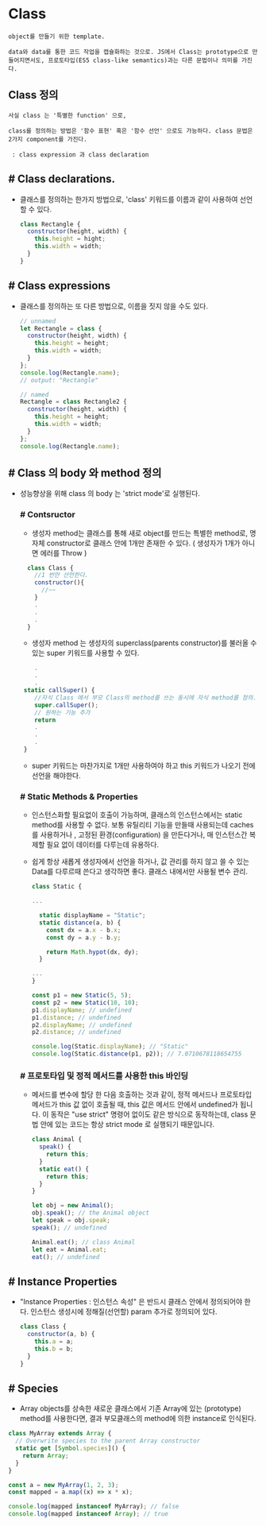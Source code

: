 # Class

    object를 만들기 위한 template.

    data와 data를 통한 코드 작업을 캡슐화하는 것으로. JS에서 Class는 prototype으로 만들어지면서도, 프로토타입(ES5 class-like semantics)과는 다른 문법이나 의미를 가진다.

## Class 정의

    사실 class 는 '특별한 function' 으로,

    class를 정의하는 방법은 '함수 표현' 혹은 '함수 선언' 으로도 가능하다. class 문법은 2가지 component를 가진다.

     : class expression 과 class declaration

## # Class declarations.

- 클래스를 정의하는 한가지 방법으로, 'class' 키워드를 이름과 같이 사용하여 선언할 수 있다.

  ```javascript
  class Rectangle {
    constructor(height, width) {
      this.height = hight;
      this.width = width;
    }
  }
  ```

## # Class expressions

- 클래스를 정의하는 또 다른 방법으로, 이름을 짓지 않을 수도 있다.

  ```javascript
  // unnamed
  let Rectangle = class {
    constructor(height, width) {
      this.height = height;
      this.width = width;
    }
  };
  console.log(Rectangle.name);
  // output: "Rectangle"

  // named
  Rectangle = class Rectangle2 {
    constructor(height, width) {
      this.height = height;
      this.width = width;
    }
  };
  console.log(Rectangle.name);
  ```

## # Class 의 body 와 method 정의

- 성능향상을 위해 class 의 body 는 'strict mode'로 실행된다.

  ### # Contsructor

  - 생성자 method는 클래스를 통해 새로 object를 만드는 특별한 method로, 명자체 constructor로 클래스 안에 1개만 존재한 수 있다. ( 생성자가 1개가 아니면 에러를 Throw )

  ```javascript
    class Class {
      //1 번만 선언한다.
      constructor(){
        //~~
      }
      .
      .
      .
    }
  ```

  - 생성자 method 는 생성자의 superclass(parents constructor)를 불러올 수 있는 super 키워드를 사용할 수 있다.

  ```javascript
      .
      .
      .
   static callSuper() {
      //자식 Class 에서 부모 Class의 method를 쓰는 동시에 자식 method를 정의.
      super.callSuper();
      // 원하는 기능 추가
      return
      .
      .
      .
   }

  ```

  - super 키워드는 마찬가지로 1개만 사용하여야 하고 this 키워드가 나오기 전에 선언을 해야한다.

  ### # Static Methods & Properties

  - 인스턴스화할 필요없이 호출이 가능하며, 클래스의 인스턴스에서는 static method를 사용할 수 없다. 보통 유틸리티 기능을 만들때 사용되는데 caches를 사용하거나 , 고정된 환경(configuration) 을 만든다거나, 매 인스턴스간 복제할 필요 없이 데이터를 다루는데 유용하다.

  - 쉽게 항상 새롭게 생성자에서 선언을 하거나, 값 관리를 하지 않고 쓸 수 있는 Data를 다루르때 쓴다고 생각하면 좋다. 클래스 내에서만 사용될 변수 관리.

    ```javascript
    class Static {

    ...

      static displayName = "Static";
      static distance(a, b) {
        const dx = a.x - b.x;
        const dy = a.y - b.y;

        return Math.hypot(dx, dy);
      }

    ...
    }

    const p1 = new Static(5, 5);
    const p2 = new Static(10, 10);
    p1.displayName; // undefined
    p1.distance; // undefined
    p2.displayName; // undefined
    p2.distance; // undefined

    console.log(Static.displayName); // "Static"
    console.log(Static.distance(p1, p2)); // 7.0710678118654755
    ```

  ### # 프로토타입 및 정적 메서드를 사용한 this 바인딩

  - 메서드를 변수에 할당 한 다음 호출하는 것과 같이, 정적 메서드나 프로토타입 메서드가 this 값 없이 호출될 때, this 값은 메서드 안에서 undefined가 됩니다. 이 동작은 "use strict" 명령어 없이도 같은 방식으로 동작하는데, class 문법 안에 있는 코드는 항상 strict mode 로 실행되기 때문입니다.

    ```javascript
    class Animal {
      speak() {
        return this;
      }
      static eat() {
        return this;
      }
    }

    let obj = new Animal();
    obj.speak(); // the Animal object
    let speak = obj.speak;
    speak(); // undefined

    Animal.eat(); // class Animal
    let eat = Animal.eat;
    eat(); // undefined
    ```

## # Instance Properties

- "Instance Properties : 인스턴스 속성" 은 반드시 클래스 안에서 정의되어야 한다.
  인스턴스 생성시에 정해질(선언할) param 추가로 정의되어 있다.

  ```javascript
  class Class {
    constructor(a, b) {
      this.a = a;
      this.b = b;
    }
  }
  ```

## # Species

- Array objects를 상속한 새로운 클래스에서 기존 Array에 있는 (prototype) method를 사용한다면, 결과 부모클래스의 method에 의한 instance로 인식된다.

```javascript
class MyArray extends Array {
  // Overwrite species to the parent Array constructor
  static get [Symbol.species]() {
    return Array;
  }
}

const a = new MyArray(1, 2, 3);
const mapped = a.map((x) => x * x);

console.log(mapped instanceof MyArray); // false
console.log(mapped instanceof Array); // true
```

